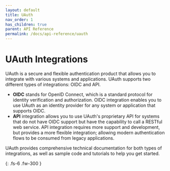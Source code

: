 ```yaml
---
layout: default
title: UAuth
nav_order: 1
has_children: true
parent: API Reference
permalink: /docs/api-reference/uauth
---
```


# UAuth Integrations

UAuth is a secure and flexible authentication product that allows you to integrate with various systems and applications. UAuth supports two different types of integrations: OIDC and API.

- **OIDC** stands for OpenID Connect, which is a standard protocol for identity verification and authorization. OIDC integration enables you to use UAuth as an identity provider for any system or application that supports OIDC.
- **API** integration allows you to use UAuth's proprietary API for systems that do not have OIDC support but have the capability to call a RESTful web service. API integration requires more support and development, but provides a more flexible integration; allowing modern authentication flows to be consumed from legacy applications.

UAuth provides comprehensive technical documentation for both types of integrations, as well as sample code and tutorials to help you get started.

{: .fs-6 .fw-300 }